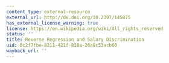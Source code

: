 ```yaml
---
content_type: external-resource
external_url: http://dx.doi.org/10.2307/145875
has_external_license_warning: true
license: https://en.wikipedia.org/wiki/All_rights_reserved
status: ''
title: Reverse Regression and Salary Discrimination
uid: 0c2f7fbe-8211-421f-828a-26a9c53acb60
wayback_url: ''
---
```

